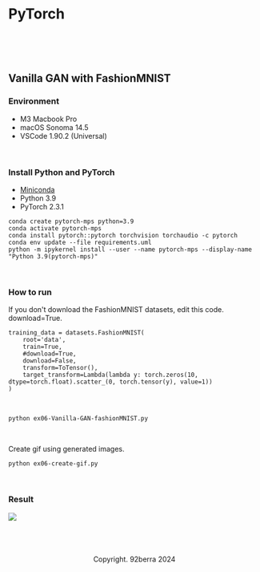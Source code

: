 # PyTorch

<br/>
<br/>
<br/>

## Vanilla GAN with FashionMNIST
### Environment
- M3 Macbook Pro 
- macOS Sonoma 14.5
- VSCode 1.90.2 (Universal)

<br/>

### Install Python and PyTorch

- <a href='https://docs.conda.io/projects/conda/en/latest/user-guide/install/macos.html'>Miniconda</a>
- Python 3.9
- PyTorch 2.3.1

```
conda create pytorch-mps python=3.9
conda activate pytorch-mps
conda install pytorch::pytorch torchvision torchaudio -c pytorch
conda env update --file requirements.uml
python -m ipykernel install --user --name pytorch-mps --display-name "Python 3.9(pytorch-mps)"
```

<br/>

### How to run 

If you don't download the FashionMNIST datasets, edit this code. download=True.

```
training_data = datasets.FashionMNIST(
    root='data',
    train=True,
    #download=True,
    download=False,
    transform=ToTensor(),
    target_transform=Lambda(lambda y: torch.zeros(10, dtype=torch.float).scatter_(0, torch.tensor(y), value=1))
)
```

<br/>

```
python ex06-Vanilla-GAN-fashionMNIST.py
```

<br/>

Create gif using generated images.

```
python ex06-create-gif.py
```

<br/>

### Result

<img src='result/sample_animation.gif'/>

<br/>
<br/>
<br/>
<br/>
<br/>

<div align='center'>
    Copyright. 92berra 2024
</div>